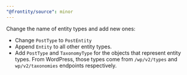 ```yaml
---
"@frontity/source": minor
---
```


Change the name of entity types and add new ones:

- Change `PostType` to `PostEntity`
- Append `Entity` to all other entity types.
- Add `PostType` and `TaxonomyType` for the objects that represent entity types. From WordPress, those types come from `/wp/v2/types` and `wp/v2/taxonomies` endpoints respectively.
